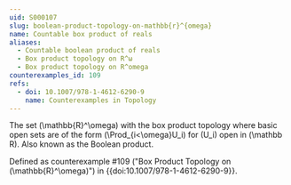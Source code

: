 ```yaml
---
uid: S000107
slug: boolean-product-topology-on-mathbb{r}^{omega}
name: Countable box product of reals
aliases:
  - Countable boolean product of reals
  - Box product topology on R^ω
  - Box product topology on R^omega
counterexamples_id: 109
refs:
  - doi: 10.1007/978-1-4612-6290-9
    name: Counterexamples in Topology
---
```

The set \(\mathbb{R}^\omega\) with the box product topology where basic open
sets are of the form \(\Prod_{i<\omega}U_i\) for \(U_i\) open in \(\mathbb R\).
Also known as the Boolean product.

Defined as counterexample #109 ("Box Product Topology on \(\mathbb{R}^\omega\)")
in {{doi:10.1007/978-1-4612-6290-9}}.
